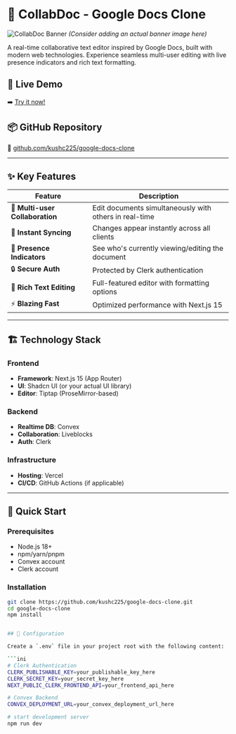 # 📝 CollabDoc - Google Docs Clone

![CollabDoc Banner](https://placehold.co/1200x400/4F46E5/FFFFFF?text=CollabDoc%20-%20Real-time%20Collaborative%20Editing) 
*(Consider adding an actual banner image here)*

A real-time collaborative text editor inspired by Google Docs, built with modern web technologies. Experience seamless multi-user editing with live presence indicators and rich text formatting.

## 🌟 Live Demo

➡️ [Try it now!](https://collabdoc.vercel.app)

## 📦 GitHub Repository

🔗 [github.com/kushc225/google-docs-clone](https://github.com/kushc225/google-docs-clone)

---

## ✨ Key Features

| Feature | Description |
|---------|-------------|
| 👥 **Multi-user Collaboration** | Edit documents simultaneously with others in real-time |
| 🔄 **Instant Syncing** | Changes appear instantly across all clients |
| 👀 **Presence Indicators** | See who's currently viewing/editing the document |
| 🔒 **Secure Auth** | Protected by Clerk authentication |
| 🎨 **Rich Text Editing** | Full-featured editor with formatting options |
| ⚡ **Blazing Fast** | Optimized performance with Next.js 15 |

---

## 🏗️ Technology Stack

### Frontend
- **Framework**: Next.js 15 (App Router)
- **UI**: Shadcn UI (or your actual UI library)
- **Editor**: Tiptap (ProseMirror-based)

### Backend
- **Realtime DB**: Convex
- **Collaboration**: Liveblocks
- **Auth**: Clerk

### Infrastructure
- **Hosting**: Vercel
- **CI/CD**: GitHub Actions (if applicable)

---

## 🚀 Quick Start

### Prerequisites
- Node.js 18+
- npm/yarn/pnpm
- Convex account
- Clerk account

### Installation
```bash
git clone https://github.com/kushc225/google-docs-clone.git
cd google-docs-clone
npm install


## 🔧 Configuration

Create a `.env` file in your project root with the following content:

```ini
# Clerk Authentication
CLERK_PUBLISHABLE_KEY=your_publishable_key_here
CLERK_SECRET_KEY=your_secret_key_here
NEXT_PUBLIC_CLERK_FRONTEND_API=your_frontend_api_here

# Convex Backend
CONVEX_DEPLOYMENT_URL=your_convex_deployment_url_here

# start development server
npm run dev
